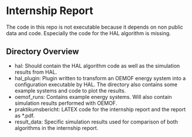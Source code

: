 # Internship Report 
The code in this repo is not executable because it depends on non public data and code.
Especially the code for the HAL algorithm is missing.

## Directory Overview
- hal: Should contain the HAL algorithm code as well as the simulation results from HAL.
- hal_plugin: Plugin written to transform an OEMOF energy system into a configuration executable by HAL. The directory also contains some example systems and code to plot the results.
- oemof_runs: Contains example energy systems. Will also contain simulation results performed with OEMOF.
- praktikumsbericht: LATEX code for the internship report and the report as *.pdf.
- result_data: Specific simulation results used for comparison of both algorithms in the internship report. 
